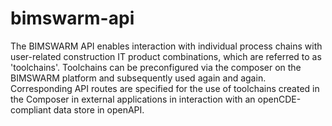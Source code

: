 # bimswarm-api
The BIMSWARM API enables interaction with individual process chains with user-related construction IT product combinations, which are referred to as 'toolchains'. Toolchains can be preconfigured via the composer on the BIMSWARM platform and subsequently used again and again. Corresponding API routes are specified for the use of toolchains created in the Composer in external applications in interaction with an openCDE-compliant data store in openAPI.  
